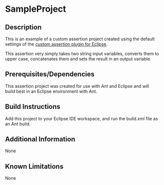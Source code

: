 # SampleProject

## Description
This is an example of a custom assertion project created using the default settings of the [custom assertion plugin for Eclipse](https://github.com/Layer7-Community/Utilities/tree/main/custom-assertion-plugin).

This assertion very simply takes two string input variables, converts them to upper case, concatenates them and sets the result in an output variable.

## Prerequisites/Dependencies
This assertion project was created for use with Ant and Eclipse and will build best in an Eclipse environment with Ant.

## Build Instructions
Add this project to your Eclipse IDE workspace, and run the build.xml file as an Ant build. 

## Additional Information
None

## Known Limitations
None
